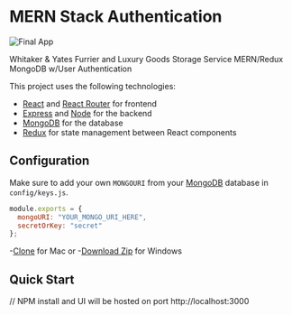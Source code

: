 # MERN Stack Authentication

![Final App](https://derekwebdev.com/gifs/foreverbook.gif)

Whitaker & Yates Furrier and Luxury Goods Storage Service MERN/Redux MongoDB w/User Authentication

This project uses the following technologies:

- [React](https://reactjs.org) and [React Router](https://reacttraining.com/react-router/) for frontend
- [Express](http://expressjs.com/) and [Node](https://nodejs.org/en/) for the backend
- [MongoDB](https://www.mongodb.com/) for the database
- [Redux](https://redux.js.org/basics/usagewithreact) for state management between React components


## Configuration

Make sure to add your own `MONGOURI` from your [MongoDB](https://www.mongodb.com/cloud/atlas/lp/general/try?utm_source=google&utm_campaign=gs_americas_united%20states_search_brand_atlas_desktop&utm_term=mongodb&utm_medium=cpc_paid_search&utm_ad=e&gclid=Cj0KCQjw6sHzBRCbARIsAF8FMpVgmBn-nx2t9KvysxPMTJ3phthpffmnG8FgwclroUl1xi0uKV4WX78aAmRBEALw_wcB) database in `config/keys.js`.

```javascript
module.exports = {
  mongoURI: "YOUR_MONGO_URI_HERE",
  secretOrKey: "secret"
};
```
-[Clone](https://github.com/derekwebdevcom/WhitakerandYates.git) for Mac or
-[Download Zip](https://github.com/derekwebdevcom/WhitakerandYates/archive/master.zip) for Windows

## Quick Start

// NPM install and UI will be hosted on port
 http://localhost:3000

